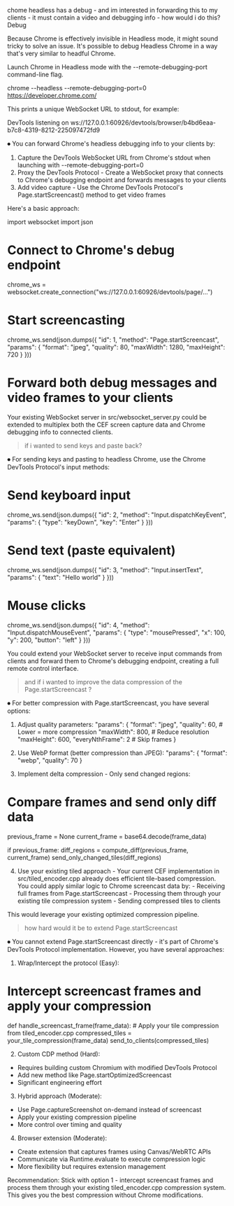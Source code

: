 chome headless has a debug - and im interested in forwarding this to my clients - it must contain a video and debugging info - how would i do this? Debug

  Because Chrome is effectively invisible in Headless mode, it might sound tricky to solve an issue. It's possible to debug Headless Chrome in a way that's very similar to headful Chrome.

  Launch Chrome in Headless mode with the --remote-debugging-port command-line flag.

  chrome --headless --remote-debugging-port=0 https://developer.chrome.com/

  This prints a unique WebSocket URL to stdout, for example:

  DevTools listening on ws://127.0.0.1:60926/devtools/browser/b4bd6eaa-b7c8-4319-8212-225097472fd9

⏺ You can forward Chrome's headless debugging info to your clients by:

  1. Capture the DevTools WebSocket URL from Chrome's stdout when launching with --remote-debugging-port=0
  2. Proxy the DevTools Protocol - Create a WebSocket proxy that connects to Chrome's debugging endpoint and forwards messages to your clients
  3. Add video capture - Use the Chrome DevTools Protocol's Page.startScreencast() method to get video frames

  Here's a basic approach:

  import websocket
  import json

  # Connect to Chrome's debug endpoint
  chrome_ws = websocket.create_connection("ws://127.0.0.1:60926/devtools/page/...")

  # Start screencasting
  chrome_ws.send(json.dumps({
      "id": 1,
      "method": "Page.startScreencast",
      "params": {
          "format": "jpeg",
          "quality": 80,
          "maxWidth": 1280,
          "maxHeight": 720
      }
  }))

  # Forward both debug messages and video frames to your clients

  Your existing WebSocket server in src/websocket_server.py could be extended to multiplex both the CEF screen capture data and Chrome debugging info to connected clients.

> if i wanted to send keys and paste back?

⏺ For sending keys and pasting to headless Chrome, use the Chrome DevTools Protocol's input methods:

  # Send keyboard input
  chrome_ws.send(json.dumps({
      "id": 2,
      "method": "Input.dispatchKeyEvent",
      "params": {
          "type": "keyDown",
          "key": "Enter"
      }
  }))

  # Send text (paste equivalent)
  chrome_ws.send(json.dumps({
      "id": 3,
      "method": "Input.insertText",
      "params": {
          "text": "Hello world"
      }
  }))

  # Mouse clicks
  chrome_ws.send(json.dumps({
      "id": 4,
      "method": "Input.dispatchMouseEvent",
      "params": {
          "type": "mousePressed",
          "x": 100,
          "y": 200,
          "button": "left"
      }
  }))

  You could extend your WebSocket server to receive input commands from clients and forward them to Chrome's debugging endpoint, creating a full remote control interface.

> and if i wanted to improve the data compression of the Page.startScreencast ?

⏺ For better compression with Page.startScreencast, you have several options:

  1. Adjust quality parameters:
  "params": {
      "format": "jpeg",
      "quality": 60,  # Lower = more compression
      "maxWidth": 800,  # Reduce resolution
      "maxHeight": 600,
      "everyNthFrame": 2  # Skip frames
  }

  2. Use WebP format (better compression than JPEG):
  "params": {
      "format": "webp",
      "quality": 70
  }

  3. Implement delta compression - Only send changed regions:
  # Compare frames and send only diff data
  previous_frame = None
  current_frame = base64.decode(frame_data)

  if previous_frame:
      diff_regions = compute_diff(previous_frame, current_frame)
      send_only_changed_tiles(diff_regions)

  4. Use your existing tiled approach - Your current CEF implementation in src/tiled_encoder.cpp already does efficient tile-based compression. You could apply similar logic to Chrome
  screencast data by:
    - Receiving full frames from Page.startScreencast
    - Processing them through your existing tile compression system
    - Sending compressed tiles to clients

  This would leverage your existing optimized compression pipeline.

> how hard would it be to extend Page.startScreencast

⏺ You cannot extend Page.startScreencast directly - it's part of Chrome's DevTools Protocol implementation. However, you have several approaches:

  1. Wrap/Intercept the protocol (Easy):
  # Intercept screencast frames and apply your compression
  def handle_screencast_frame(frame_data):
      # Apply your tile compression from tiled_encoder.cpp
      compressed_tiles = your_tile_compression(frame_data)
      send_to_clients(compressed_tiles)

  2. Custom CDP method (Hard):
  - Requires building custom Chromium with modified DevTools Protocol
  - Add new method like Page.startOptimizedScreencast
  - Significant engineering effort

  3. Hybrid approach (Moderate):
  - Use Page.captureScreenshot on-demand instead of screencast
  - Apply your existing compression pipeline
  - More control over timing and quality

  4. Browser extension (Moderate):
  - Create extension that captures frames using Canvas/WebRTC APIs
  - Communicate via Runtime.evaluate to execute compression logic
  - More flexibility but requires extension management

  Recommendation: Stick with option 1 - intercept screencast frames and process them through your existing tiled_encoder.cpp compression system. This gives you the best compression without
  Chrome modifications.